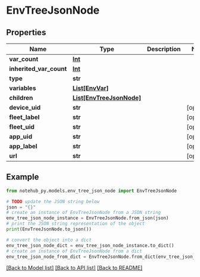 # EnvTreeJsonNode

## Properties

| Name                    | Type                                            | Description | Notes      |
| ----------------------- | ----------------------------------------------- | ----------- | ---------- |
| **var_count**           | [**Int**](Int.md)                               |             |
| **inherited_var_count** | [**Int**](Int.md)                               |             |
| **type**                | **str**                                         |             |
| **variables**           | [**List[EnvVar]**](EnvVar.md)                   |             |
| **children**            | [**List[EnvTreeJsonNode]**](EnvTreeJsonNode.md) |             |
| **device_uid**          | **str**                                         |             | [optional] |
| **fleet_label**         | **str**                                         |             | [optional] |
| **fleet_uid**           | **str**                                         |             | [optional] |
| **app_uid**             | **str**                                         |             | [optional] |
| **app_label**           | **str**                                         |             | [optional] |
| **url**                 | **str**                                         |             | [optional] |

## Example

```python
from notehub_py.models.env_tree_json_node import EnvTreeJsonNode

# TODO update the JSON string below
json = "{}"
# create an instance of EnvTreeJsonNode from a JSON string
env_tree_json_node_instance = EnvTreeJsonNode.from_json(json)
# print the JSON string representation of the object
print(EnvTreeJsonNode.to_json())

# convert the object into a dict
env_tree_json_node_dict = env_tree_json_node_instance.to_dict()
# create an instance of EnvTreeJsonNode from a dict
env_tree_json_node_from_dict = EnvTreeJsonNode.from_dict(env_tree_json_node_dict)
```

[[Back to Model list]](../README.md#documentation-for-models) [[Back to API list]](../README.md#documentation-for-api-endpoints) [[Back to README]](../README.md)
